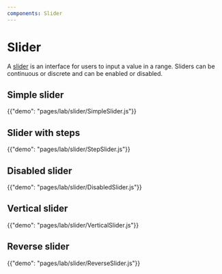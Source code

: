 ```yaml
---
components: Slider
---
```


# Slider

A [slider](https://material.io/guidelines/components/sliders.html) is an interface for users to input a value in a range. Sliders can be continuous or discrete and can be enabled or disabled.

## Simple slider

{{"demo": "pages/lab/slider/SimpleSlider.js"}}

## Slider with steps

{{"demo": "pages/lab/slider/StepSlider.js"}}

## Disabled slider

{{"demo": "pages/lab/slider/DisabledSlider.js"}}

## Vertical slider

{{"demo": "pages/lab/slider/VerticalSlider.js"}}

## Reverse slider

{{"demo": "pages/lab/slider/ReverseSlider.js"}}
